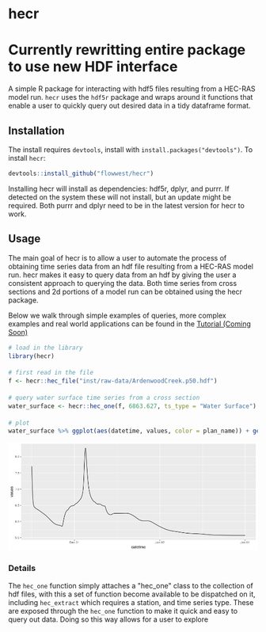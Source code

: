 # hecr 

# Currently rewritting entire package to use new HDF interface

A simple R package for interacting with hdf5 files resulting from a HEC-RAS 
model run. `hecr` uses the `hdf5r` package and wraps around it functions that enable 
a user to quickly query out desired data in a tidy dataframe format.

## Installation 

The install requires `devtools`, install with `install.packages("devtools")`.
To install `hecr`:

```r 
devtools::install_github("flowwest/hecr")
```

Installing hecr will install as dependencies: hdf5r, dplyr, and purrr. If detected
on the system these will not install, but an update might be required. Both purrr and dplyr
need to be in the latest version for hecr to work.

## Usage 

The main goal of hecr is to allow a user to automate the process
of obtaining time series data from an hdf file resulting from a HEC-RAS model run.
hecr makes it easy to query data from an hdf by giving the user a consistent approach
to querying the data. Both time series from cross sections and 2d portions of a model
run can be obtained using the hecr package.

Below we walk through simple examples of queries, more complex examples and real world
applications can be found in the [Tutorial (Coming Soon)](#)


```r
# load in the library
library(hecr)

# first read in the file
f <- hecr::hec_file("inst/raw-data/ArdenwoodCreek.p50.hdf")

# query water surface time series from a cross section 
water_surface <- hecr::hec_one(f, 6863.627, ts_type = "Water Surface")

# plot
water_surface %>% ggplot(aes(datetime, values, color = plan_name)) + geom_line()
```

![](images/cross_section_single_file.png)

### Details 

The `hec_one` function simply attaches a "hec_one" class to the collection of 
hdf files, with this a set of function become available to be dispatched on it, including 
`hec_extract` which requires a station, and time series type. These are exposed through 
the `hec_one` function to make it quick and easy to query out data.
Doing so this way allows for a user to explore 



